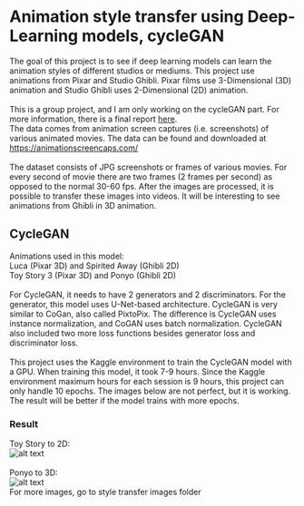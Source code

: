# Animation style transfer using Deep-Learning models, cycleGAN
The goal of this project is to see if deep learning models can learn the animation styles of different studios or mediums. This project use animations from Pixar and 
Studio Ghibli. Pixar films use 3-Dimensional (3D) animation and Studio Ghibli uses 2-Dimensional (2D) animation. 
<br />
<br />
This is a group project, and I am only working on the cycleGAN part. For more information, there is a final report 
[here](https://github.com/selienamei/Deep-Learning/blob/main/Animation%20Transfer%20Report.pdf).
<br />
The data comes from animation screen captures (i.e.
screenshots) of various animated movies. The data
can be found and downloaded at
https://animationscreencaps.com/
<br />
<br />
The dataset consists of JPG screenshots or frames of various movies.  For every second of movie there are two frames (2 frames per second) as opposed to the normal 30-60 fps. After the images are processed, it is possible to transfer these images into videos. It will be interesting to see animations from Ghibli in 3D animation. 
## CycleGAN
Animations used in this model: 
<br />
Luca (Pixar 3D) and Spirited Away (Ghibli 2D)
<br />
Toy Story 3 (Pixar 3D) and Ponyo (Ghibli 2D) 
<br />
<br />
For CycleGAN, it needs to have 2 generators and 2
discriminators. For the generator, this model uses U-Net-based
architecture. CycleGAN is very similar to CoGan,
also called PixtoPix. The difference is CycleGAN
uses instance normalization, and CoGAN uses batch
normalization. CycleGAN also included two more
loss functions besides generator loss and
discriminator loss. 
<br />
<br />
This project uses the Kaggle environment to train the
CycleGAN model with a GPU. When training this model, it took 7-9 hours. Since the Kaggle environment maximum hours for each session is 9 hours, this project can
only handle 10 epochs. The images below are not perfect, but it is working. The result will be better if the model trains with more epochs. 
<br />
### Result
Toy Story to 2D:
<br />
![alt text](https://github.com/selienamei/Deep-Learning/blob/main/style%20transfer%20images/toy_to_2d_2.png)
<br />
<br />
Ponyo to 3D:
<br />
![alt text](https://github.com/selienamei/Deep-Learning/blob/main/style%20transfer%20images/ponyo_to_3d.png)
<br />
For more images, go to style transfer images folder 

